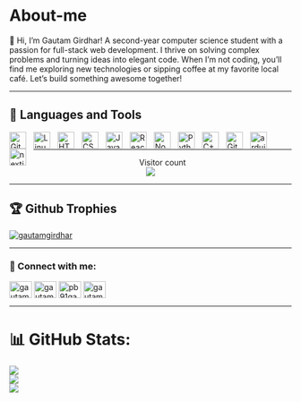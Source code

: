 

# About-me
👋 Hi, I’m Gautam Girdhar! A second-year computer science student with a passion for full-stack web 
development. I thrive on solving complex problems and turning ideas into elegant code. When I’m 
not coding, you’ll find me exploring new technologies or sipping coffee at my favorite local café. 
Let’s build something awesome together!

----


## 🧰 Languages and Tools


<img align="left" alt="Git" width="30px" style="padding-right:10px;" src="https://cdn.jsdelivr.net/gh/devicons/devicon/icons/git/git-original.svg" />
<img align="left" alt="Linux" width="30px" style="padding-right:10px;" src="https://cdn.jsdelivr.net/gh/devicons/devicon/icons/linux/linux-original.svg" />
<img align="left" alt="HTML" width="30px" style="padding-right:10px;" src="https://cdn.jsdelivr.net/gh/devicons/devicon/icons/html5/html5-plain.svg" />
<img align="left" alt="CSS" width="30px" style="padding-right:10px;" src="https://cdn.jsdelivr.net/gh/devicons/devicon/icons/css3/css3-plain.svg" />
<img align="left" alt="JavaScript" width="30px" style="padding-right:10px;" src="https://cdn.jsdelivr.net/gh/devicons/devicon/icons/javascript/javascript-plain.svg" />
<img align="left" alt="React" width="30px" style="padding-right:10px;" src="https://cdn.jsdelivr.net/gh/devicons/devicon/icons/react/react-original.svg" />
<img align="left" alt="NodeJS" width="30px" style="padding-right:10px;" src="https://cdn.jsdelivr.net/gh/devicons/devicon/icons/nodejs/nodejs-original.svg" />
<img align="left" alt="Python" width="30px" style="padding-right:10px;" src="https://cdn.jsdelivr.net/gh/devicons/devicon/icons/python/python-plain.svg" />
<img align="left" alt="C++" width="30px" style="padding-right:10px;" src="https://cdn.jsdelivr.net/gh/devicons/devicon/icons/cplusplus/cplusplus-line.svg" />
<img align="left" alt="GitHub" width="30px" style="padding-right:10px;" src="https://cdn.jsdelivr.net/gh/devicons/devicon/icons/github/github-original.svg" />
<img align="left" alt="arduino" width="30px" style="padding-right:10px;" src="https://cdn.jsdelivr.net/gh/devicons/devicon/icons/arduino/arduino-original.svg" />
<img align="left" alt="nextjs" width="30px" style="padding-right:10px;" src="https://cdn.jsdelivr.net/gh/devicons/devicon/icons/nextjs/nextjs-original.svg" />
<br />

----


<p align="center" padding="2rem" margin-up="2rem"> 
  Visitor count<br>
  <img src="https://profile-counter.glitch.me/GautamGirdhar/count.svg" />
</p>

----

## 🏆 Github Trophies


<p align="left"> <a href="https://github.com/ryo-ma/github-profile-trophy"><img src="https://github-profile-trophy.vercel.app/?username=gautamgirdhar" alt="gautamgirdhar" /></a> </p>



----


<h3 align="left"> 🤝 Connect with me:</h3>
<p align="left">
<a href="https://dev.to/gautamgirdhar" target="blank"><img align="center" src="https://raw.githubusercontent.com/rahuldkjain/github-profile-readme-generator/master/src/images/icons/Social/devto.svg" alt="gautamgirdhar" height="30" width="40" /></a>
<a href="https://linkedin.com/in/gautam girdhar" target="blank"><img align="center" src="https://raw.githubusercontent.com/rahuldkjain/github-profile-readme-generator/master/src/images/icons/Social/linked-in-alt.svg" alt="gautam girdhar" height="30" width="40" /></a>
<a href="https://instagram.com/pb91gautam" target="blank"><img align="center" src="https://raw.githubusercontent.com/rahuldkjain/github-profile-readme-generator/master/src/images/icons/Social/instagram.svg" alt="pb91gautam" height="30" width="40" /></a>
<a href="https://www.leetcode.com/gautam_girdhar" target="blank"><img align="center" src="https://raw.githubusercontent.com/rahuldkjain/github-profile-readme-generator/master/src/images/icons/Social/leet-code.svg" alt="gautam_girdhar" height="30" width="40" /></a>
</p>


----

# 📊 GitHub Stats:
![](https://github-readme-stats.vercel.app/api?username=GautamGirdhar&theme=dark&hide_border=false&include_all_commits=false&count_private=false)<br/>
![](https://github-readme-streak-stats.herokuapp.com/?user=GautamGirdhar&theme=dark&hide_border=false)<br/>
![](https://github-readme-stats.vercel.app/api/top-langs/?username=GautamGirdhar&theme=dark&hide_border=false&include_all_commits=false&count_private=false&layout=compact)
